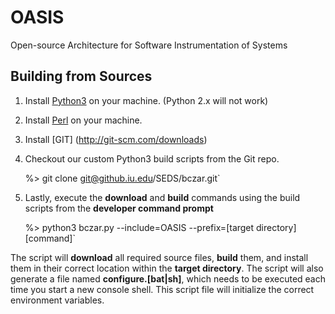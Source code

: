 OASIS
=====

Open-source Architecture for Software Instrumentation of Systems

Building from Sources
---------------------

1. Install [Python3](http://www.activestate.com/activepython/downloads) on your machine. (Python 2.x will not work)
1. Install [Perl](http://www.activestate.com/activeperl) on your machine.
1. Install [GIT] (http://git-scm.com/downloads)
1. Checkout our custom Python3 build scripts from the Git repo.

    %> git clone git@github.iu.edu/SEDS/bczar.git`

1. Lastly, execute the **download** and **build** commands using the build scripts 
   from the **developer command prompt**

    %> python3 bczar.py --include=OASIS --prefix=[target directory] [command]`

The script will **download** all required source files, **build** them, 
and install them in their correct location within the **target directory**. 
The script will also generate a file named **configure.[bat|sh]**, which needs 
to be executed each time you start a new console shell. This script file 
will initialize the correct environment variables.
